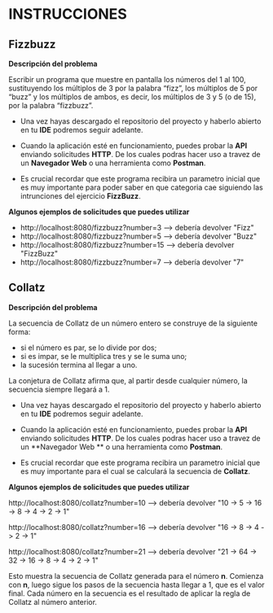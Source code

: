 # INSTRUCCIONES

## **Fizzbuzz**
**Descripción del problema**

Escribir un programa que muestre en pantalla los números del 1 al 100, sustituyendo los múltiplos de 3 por la palabra “fizz”, los múltiplos de 5 por “buzz” y los múltiplos de ambos, es decir, los múltiplos de 3 y 5 (o de 15), por la palabra “fizzbuzz”.

- Una vez hayas descargado el repositorio del proyecto y haberlo abierto en tu **IDE** podremos seguir adelante.

- Cuando la aplicación esté en funcionamiento, puedes probar la **API** enviando solicitudes **HTTP**.  De los cuales podras hacer uso a travez de  un **Navegador Web** o una herramienta como **Postman**.

- Es crucial recordar que este programa recibira un parametro inicial que es muy importante para poder saber en que categoria cae siguiendo las intrunciones del ejercicio **FizzBuzz**.

**Algunos ejemplos de solicitudes que puedes utilizar**
- http://localhost:8080/fizzbuzz?number=3  --> debería devolver "Fizz"
- http://localhost:8080/fizzbuzz?number=5 --> debería devolver "Buzz"
- http://localhost:8080/fizzbuzz?number=15 --> debería devolver "FizzBuzz"
- http://localhost:8080/fizzbuzz?number=7 --> debería devolver "7"


## **Collatz**

**Descripción del problema**

La secuencia de Collatz de un número entero se construye de la siguiente forma:
- si el número es par, se lo divide por dos;
- si es impar, se le multiplica tres y se le suma uno;
- la sucesión termina al llegar a uno.

La conjetura de Collatz afirma que, al partir desde cualquier número, la secuencia siempre llegará a 1.

- Una vez hayas descargado el repositorio del proyecto y haberlo abierto en tu **IDE** podremos seguir adelante.

- Cuando la aplicación esté en funcionamiento, puedes probar la **API** enviando solicitudes **HTTP**.  De los cuales podras hacer uso a travez de  un **Navegador Web ** o una herramienta como **Postman**.

- Es crucial recordar que este programa recibira un parametro inicial que es muy importante para el cual se calculará la secuencia de **Collatz**.

**Algunos ejemplos de solicitudes que puedes utilizar**

http://localhost:8080/collatz?number=10  --> debería devolver  "10 -> 5 -> 16 -> 8 -> 4 -> 2 -> 1"

http://localhost:8080/collatz?number=16 --> debería devolver "16 -> 8 -> 4 -> 2 -> 1"

http://localhost:8080/collatz?number=21 --> debería devolver "21 -> 64 -> 32 -> 16 -> 8 -> 4 -> 2 -> 1"

Esto muestra la secuencia de Collatz generada para el número **n**. Comienza con **n**, luego sigue los pasos de la secuencia hasta llegar a 1, que es el valor final. Cada número en la secuencia es el resultado de aplicar la regla de Collatz al número anterior.
